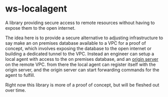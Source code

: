 # ws-localagent
A library providing secure access to remote resources without having to expose them to the open internet.

The idea here is to provide a secure alternative to adjusting infrastructure to say make an on premises database available to a VPC for a proof of concept, which involves exposing the database to the open internet or building a dedicated tunnel to the VPC. Instead an engineer can setup a local agent with access to the on premises database, and an [origin server](https://github.com/rleenders/ws-localagent-server) on the remote VPC. from there the local agent can register itself with the origin server, and the origin server can start forwarding commands for the agent to fulfill.

Right now this library is more of a proof of concept, but will be fleshed out over time.
